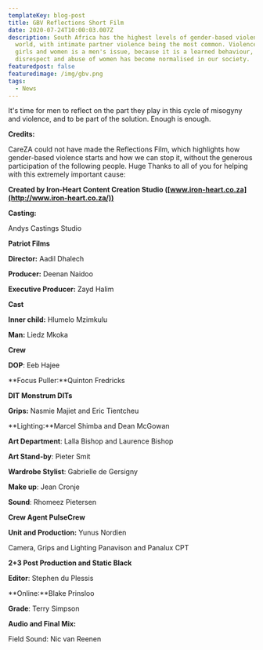 ```yaml
---
templateKey: blog-post
title: GBV Reflections Short Film
date: 2020-07-24T10:00:03.007Z
description: South Africa has the highest levels of gender-based violence in the
  world, with intimate partner violence being the most common. Violence against
  girls and women is a men's issue, because it is a learned behaviour,
  disrespect and abuse of women has become normalised in our society.
featuredpost: false
featuredimage: /img/gbv.png
tags:
  - News
---
```

It's time for men to reflect on the part they play in this cycle of misogyny and violence, and to be part of the solution. Enough is enough.

**Credits:**

CareZA could not have made the Reflections Film, which highlights how gender-based violence starts and how we can stop it, without the generous participation of the following people. Huge Thanks to all of you for helping with this extremely important cause:

**Created by Iron-Heart Content Creation Studio ([www.iron-heart.co.za](http://www.iron-heart.co.za/))**

**Casting:**

Andys Castings Studio

**Patriot Films**

**Director:** Aadil Dhalech

**Producer:** Deenan Naidoo

**Executive Producer:** Zayd Halim

**Cast**

**Inner child:** Hlumelo Mzimkulu

**Man:** Liedz Mkoka

**Crew**

**DOP**: Eeb Hajee

**Focus Puller:**Quinton Fredricks

**DIT Monstrum DITs**

**Grips:** Nasmie Majiet and Eric Tientcheu

**Lighting:**Marcel Shimba and Dean McGowan

**Art Department**: Lalla Bishop and Laurence Bishop

**Art Stand-by**: Pieter Smit

**Wardrobe Stylist**: Gabrielle de Gersigny

**Make up**: Jean Cronje

**Sound**: Rhomeez Pietersen

**Crew Agent PulseCrew**

**Unit and Production:** Yunus Nordien

Camera, Grips and Lighting Panavison and Panalux CPT

**2+3 Post Production and Static Black**

**Editor**: Stephen du Plessis

**Online:**Blake Prinsloo

**Grade**: Terry Simpson

**Audio and Final Mix:**

Field Sound: Nic van Reenen